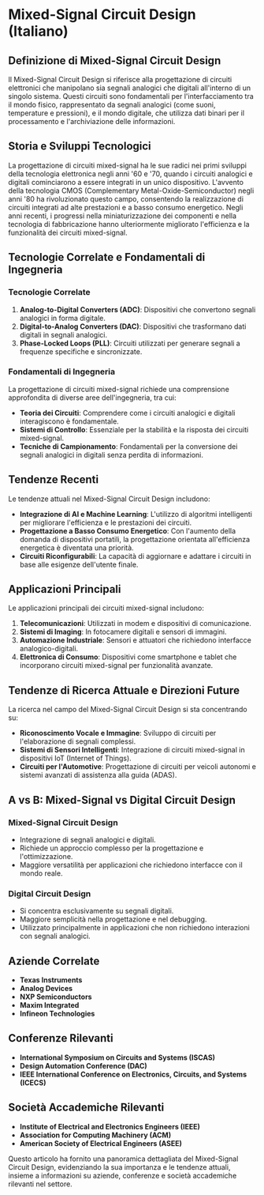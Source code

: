 # Mixed-Signal Circuit Design (Italiano)

## Definizione di Mixed-Signal Circuit Design

Il Mixed-Signal Circuit Design si riferisce alla progettazione di circuiti elettronici che manipolano sia segnali analogici che digitali all'interno di un singolo sistema. Questi circuiti sono fondamentali per l'interfacciamento tra il mondo fisico, rappresentato da segnali analogici (come suoni, temperature e pressioni), e il mondo digitale, che utilizza dati binari per il processamento e l'archiviazione delle informazioni.

## Storia e Sviluppi Tecnologici

La progettazione di circuiti mixed-signal ha le sue radici nei primi sviluppi della tecnologia elettronica negli anni '60 e '70, quando i circuiti analogici e digitali cominciarono a essere integrati in un unico dispositivo. L'avvento della tecnologia CMOS (Complementary Metal-Oxide-Semiconductor) negli anni '80 ha rivoluzionato questo campo, consentendo la realizzazione di circuiti integrati ad alte prestazioni e a basso consumo energetico. Negli anni recenti, i progressi nella miniaturizzazione dei componenti e nella tecnologia di fabbricazione hanno ulteriormente migliorato l'efficienza e la funzionalità dei circuiti mixed-signal.

## Tecnologie Correlate e Fondamentali di Ingegneria

### Tecnologie Correlate

1. **Analog-to-Digital Converters (ADC)**: Dispositivi che convertono segnali analogici in forma digitale.
2. **Digital-to-Analog Converters (DAC)**: Dispositivi che trasformano dati digitali in segnali analogici.
3. **Phase-Locked Loops (PLL)**: Circuiti utilizzati per generare segnali a frequenze specifiche e sincronizzate.

### Fondamentali di Ingegneria

La progettazione di circuiti mixed-signal richiede una comprensione approfondita di diverse aree dell'ingegneria, tra cui:

- **Teoria dei Circuiti**: Comprendere come i circuiti analogici e digitali interagiscono è fondamentale.
- **Sistemi di Controllo**: Essenziale per la stabilità e la risposta dei circuiti mixed-signal.
- **Tecniche di Campionamento**: Fondamentali per la conversione dei segnali analogici in digitali senza perdita di informazioni.

## Tendenze Recenti

Le tendenze attuali nel Mixed-Signal Circuit Design includono:

- **Integrazione di AI e Machine Learning**: L'utilizzo di algoritmi intelligenti per migliorare l'efficienza e le prestazioni dei circuiti.
- **Progettazione a Basso Consumo Energetico**: Con l'aumento della domanda di dispositivi portatili, la progettazione orientata all'efficienza energetica è diventata una priorità.
- **Circuiti Riconfigurabili**: La capacità di aggiornare e adattare i circuiti in base alle esigenze dell'utente finale.

## Applicazioni Principali

Le applicazioni principali dei circuiti mixed-signal includono:

1. **Telecomunicazioni**: Utilizzati in modem e dispositivi di comunicazione.
2. **Sistemi di Imaging**: In fotocamere digitali e sensori di immagini.
3. **Automazione Industriale**: Sensori e attuatori che richiedono interfacce analogico-digitali.
4. **Elettronica di Consumo**: Dispositivi come smartphone e tablet che incorporano circuiti mixed-signal per funzionalità avanzate.

## Tendenze di Ricerca Attuale e Direzioni Future

La ricerca nel campo del Mixed-Signal Circuit Design si sta concentrando su:

- **Riconoscimento Vocale e Immagine**: Sviluppo di circuiti per l'elaborazione di segnali complessi.
- **Sistemi di Sensori Intelligenti**: Integrazione di circuiti mixed-signal in dispositivi IoT (Internet of Things).
- **Circuiti per l'Automotive**: Progettazione di circuiti per veicoli autonomi e sistemi avanzati di assistenza alla guida (ADAS).

## A vs B: Mixed-Signal vs Digital Circuit Design

### Mixed-Signal Circuit Design

- Integrazione di segnali analogici e digitali.
- Richiede un approccio complesso per la progettazione e l'ottimizzazione.
- Maggiore versatilità per applicazioni che richiedono interfacce con il mondo reale.

### Digital Circuit Design

- Si concentra esclusivamente su segnali digitali.
- Maggiore semplicità nella progettazione e nel debugging.
- Utilizzato principalmente in applicazioni che non richiedono interazioni con segnali analogici.

## Aziende Correlate

- **Texas Instruments**
- **Analog Devices**
- **NXP Semiconductors**
- **Maxim Integrated**
- **Infineon Technologies**

## Conferenze Rilevanti

- **International Symposium on Circuits and Systems (ISCAS)**
- **Design Automation Conference (DAC)**
- **IEEE International Conference on Electronics, Circuits, and Systems (ICECS)**

## Società Accademiche Rilevanti

- **Institute of Electrical and Electronics Engineers (IEEE)**
- **Association for Computing Machinery (ACM)**
- **American Society of Electrical Engineers (ASEE)**

Questo articolo ha fornito una panoramica dettagliata del Mixed-Signal Circuit Design, evidenziando la sua importanza e le tendenze attuali, insieme a informazioni su aziende, conferenze e società accademiche rilevanti nel settore.